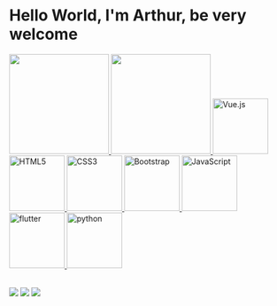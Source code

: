 # Hello World, I'm Arthur, be very welcome

<table>
  <a href="https://github.com/ArthurMalgarisi">
  <img height="180em" src="https://github-readme-stats.vercel.app/api?username=ArthurMalgarisi&show_icons=true&theme=tokyonight&include_all_commits=true&count_private=true"/>
  <img height="180em" src="https://github-readme-stats.vercel.app/api/top-langs/?username=ArthurMalgarisi&layout=compact&langs_count=6&theme=tokyonight"/>
  <img src="https://img.icons8.com/color/2x/vue-js.png" width="100" alt="Vue.js">
  <img src="https://img.icons8.com/color/2x/html-5.png" width="100" alt="HTML5">
  <img src="https://img.icons8.com/color/2x/css3.png" width="100" alt="CSS3">
  <img src="https://img.icons8.com/color/2x/bootstrap.png" width="100" alt="Bootstrap">
  <img src="https://img.icons8.com/nolan/2x/javascript.png" width="100" alt="JavaScript">
  <img src="https://img.icons8.com/color/48/flutter.png" width="100" alt="flutter"/>
  <img src="https://img.icons8.com/fluency/48/python.png" width="100" alt="python"/>
</table>

<div> 
  <a href="https://www.instagram.com/arthurmalgarisi/" target="_blank"><img src="https://img.shields.io/badge/-Instagram-%23E4405F?style=for-the-badge&logo=instagram&logoColor=white" target="_blank"></a>
  <a href = "mailto: arthurmalgarisi@gmail.com"><img src="https://img.shields.io/badge/-Gmail-%23333?style=for-the-badge&logo=gmail&logoColor=white" target="_blank"></a>
  <a href="https://www.linkedin.com/in/arthur-paulino-malgarisi-aguiar-624860237/" target="_blank"><img src="https://img.shields.io/badge/-LinkedIn-%230077B5?style=for-the-badge&logo=linkedin&logoColor=white" target="_blank"></a> 
</div>

